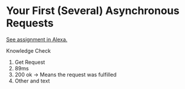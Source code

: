# Your First (Several) Asynchronous Requests

[See assignment in Alexa.](https://alexa.bitmaker.co/cohorts/67/assignments/2055/latest)

Knowledge Check
1. Get Request
2. 89ms
3. 200 ok -> Means the request was fulfilled
4. Other and text

